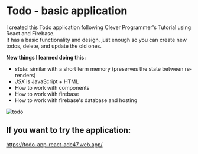 # Todo - basic application

I created this Todo application following Clever Programmer's Tutorial using React and Firebase.
</br>
It has a basic functionality and design, just enough so you can create new todos, delete, and update the old ones. 

**New things I learned doing this:**
* *state*: similar with a short term memory (preserves the state between re-renders)
* *JSX* is JavaScript + HTML
* How to work with components
* How to work with firebase 
* How to work with firebase's database and hosting

![todo](https://user-images.githubusercontent.com/29714385/92147224-7ad0ed00-ee23-11ea-96c9-7f71d03dc552.PNG)

## If you want to try the application:
https://todo-app-react-adc47.web.app/

